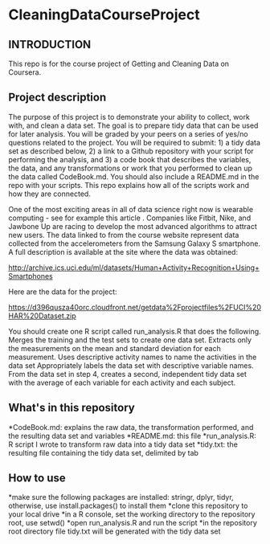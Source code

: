 CleaningDataCourseProject
=========================
## INTRODUCTION
This repo is for the course project of Getting and Cleaning Data on Coursera. 

## Project description
The purpose of this project is to demonstrate your ability to collect, work with, and clean a data set. The goal is to prepare tidy data that can be used for later analysis. You will be graded by your peers on a series of yes/no questions related to the project. You will be required to submit: 1) a tidy data set as described below, 2) a link to a Github repository with your script for performing the analysis, and 3) a code book that describes the variables, the data, and any transformations or work that you performed to clean up the data called CodeBook.md. You should also include a README.md in the repo with your scripts. This repo explains how all of the scripts work and how they are connected.  

One of the most exciting areas in all of data science right now is wearable computing - see for example this article . Companies like Fitbit, Nike, and Jawbone Up are racing to develop the most advanced algorithms to attract new users. The data linked to from the course website represent data collected from the accelerometers from the Samsung Galaxy S smartphone. A full description is available at the site where the data was obtained: 

http://archive.ics.uci.edu/ml/datasets/Human+Activity+Recognition+Using+Smartphones 

Here are the data for the project: 

https://d396qusza40orc.cloudfront.net/getdata%2Fprojectfiles%2FUCI%20HAR%20Dataset.zip 

You should create one R script called run_analysis.R that does the following. 
Merges the training and the test sets to create one data set.
Extracts only the measurements on the mean and standard deviation for each measurement. 
Uses descriptive activity names to name the activities in the data set
Appropriately labels the data set with descriptive variable names. 
From the data set in step 4, creates a second, independent tidy data set with the average of each variable for each activity and each subject.

## What's in this repository
*CodeBook.md: explains the raw data, the transformation performed, and the resulting data set and variables
*README.md: this file
*run_analysis.R: R script I wrote to transform raw data into a tidy data set
*tidy.txt: the resulting file containing the tidy data set, delimited by tab

## How to use
*make sure the following packages are installed: stringr, dplyr, tidyr, otherwise, use install.packages() to install them
*clone this repository to your local drive
*in a R console, set the working directory to the repository root, use setwd()
*open run_analysis.R and run the script
*in the repository root directory file tidy.txt will be generated with the tidy data set